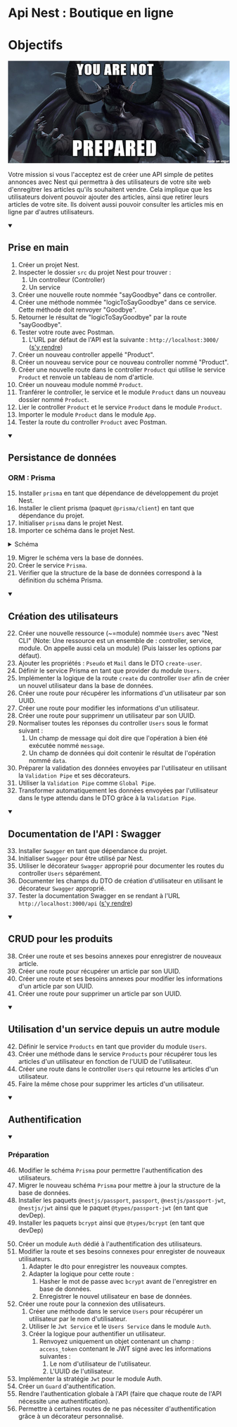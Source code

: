 # Api Nest : Boutique en ligne

# Objectifs

![](./img/you-are-not-prepared.png)

Votre mission si vous l'acceptez est de créer une API simple de petites annonces avec Nest qui permettra à des utilisateurs de votre site web d'enregitrer les articles qu'ils souhaitent vendre. Cela implique que les utilisateurs doivent pouvoir ajouter des articles, ainsi que retirer leurs articles de votre site. Ils doivent aussi pouvoir consulter les articles mis en ligne par d'autres utilisateurs.
 
<details open><summary><h2>Prise en main</h2></summary>

1. Créer un projet Nest.
2. Inspecter le dossier `src` du projet Nest pour trouver :
   1. Un controlleur (Controller)
   2. Un service
3. Créer une nouvelle route nommée "sayGoodbye" dans ce controller.
4. Créer une méthode nommée "logicToSayGoodbye" dans ce service. Cette méthode doit renvoyer "Goodbye".
5. Retourner le résultat de "logicToSayGoodbye" par la route "sayGoodbye".
6. Tester votre route avec Postman.
   1. L'URL par défaut de l'API est la suivante : `http://localhost:3000/` ([s'y rendre](http://localhost:3000/))
7. Créer un nouveau controller appellé "Product".
8. Créer un nouveau service pour ce nouveau controller nommé "Product".
9. Créer une nouvelle route dans le controller `Product` qui utilise le service `Product` et renvoie un tableau de nom d'article.
10. Créer un nouveau module nommé `Product`.
11. Tranférer le controller, le service et le module `Product` dans un nouveau dossier nommé `Product`.
12. Lier le controller `Product` et le service `Product` dans le module `Product`.
13. Importer le module `Product` dans le module `App`.
14. Tester la route du controller `Product` avec Postman.
</details>
<details open><summary><h2>Persistance de données</h2></summary>

### ORM : Prisma

15. Installer `prisma` en tant que dépendance de développement du projet Nest.
16. Installer le client prisma (paquet `@prisma/client`) en tant que dépendance du projet.
17. Initialiser `prisma` dans le projet Nest.
18. Importer ce schéma dans le projet Nest.
<details>  
<summary>Schéma</summary>

```prisma
generator client {
  provider = "prisma-client-js"
}

datasource db {
  provider = "postgresql"
  url      = env("DB_URL")
}

model Products {
  UUID        String @id(map: "products_uuid") @unique() @default(uuid()) @db.VarChar(36) //UUIDv4
  Name        String @db.VarChar(50)
  Price       Int
  Description String @db.Text()
  authorUUID  String @db.VarChar(36) // Ref to UUIDv4
  Author      Users  @relation(map: "product_author", fields: [authorUUID], references: [UUID])
}

model Users {
  UUID     String     @id(map: "users_uuid") @unique() @default(uuid()) @db.VarChar(36) //UUIDv4
  Pseudo   String     @unique() @db.VarChar(50)
  Mail     String     @unique() @db.VarChar(75)
  Products Products[]
}
```

</details>

19. Migrer le schéma vers la base de données.
20. Créer le service `Prisma`.
21. Vérifier que la structure de la base de données correspond à la définition du schéma Prisma.

</details>
<details open><summary><h2>Création des utilisateurs</h2></summary>

22. Créer une nouvelle ressource (~=module) nommée `Users` avec "Nest CLI" (Note: Une ressource est un ensemble de : controller, service, module. On appelle aussi cela un module) (Puis laisser les options par défaut). 
23. Ajouter les propriétés : `Pseudo` et `Mail` dans le DTO `create-user`.
24. Définir le service Prisma en tant que provider du module `Users`.
25. Implémenter la logique de la route `create` du controller `User` afin de créer un nouvel utilisateur dans la base de données.
26. Créer une route pour récupérer les informations d'un utilisateur par son UUID.
27. Créer une route pour modifier les informations d'un utilisateur.
28. Créer une route pour supprimenr un utilisateur par son UUID.
29. Normaliser toutes les réponses du controller `Users` sous le format suivant : 
    1. Un champ de message qui doit dire que l'opération à bien été exécutée nommé `message`.
    2. Un champ de données qui doit contenir le résultat de l'opération nommé `data`.
30. Préparer la validation des données envoyées par l'utilisateur en utilisant la `Validation Pipe` et ses décorateurs.
31. Utiliser la `Validation Pipe` comme `Global Pipe`.
32. Transformer automatiquement les données envoyées par l'utilisateur dans le type attendu dans le DTO grâce à la `Validation Pipe`.

</details>
<details open>
<summary><h2>Documentation de l'API : Swagger</h2></summary>

33. Installer `Swagger` en tant que dépendance du projet.
34. Initialiser `Swagger` pour être utilisé par Nest.
35. Utiliser le décorateur `Swagger` approprié pour documenter les routes du controller `Users` séparément.
36. Documenter les champs du DTO de création d'utilisateur en utilisant le décorateur `Swagger` approprié.
37. Tester la documentation Swagger en se rendant à l'URL `http://localhost:3000/api` ([s'y rendre](http://localhost:3000/api))

</details>
<details open>
<summary><h2>CRUD pour les produits</h2></summary>

38. Créer une route et ses besoins annexes pour enregistrer de nouveaux article.
39. Créer une route pour récupérer un article par son UUID.
40. Créer une route et ses besoins annexes pour modifier les informations d'un article par son UUID.
41. Créer une route pour supprimer un article par son UUID.

</details>
<details open>
<summary><h2>Utilisation d'un service depuis un autre module</h2></summary>

42. Définir le service `Products` en tant que provider du module `Users`.
43. Créer une méthode dans le service `Products` pour récupérer tous les articles d'un utilisateur en fonction de l'UUID de l'utilisateur.
44. Créer une route dans le controller `Users` qui retourne les articles d'un utilisateur.
45. Faire la même chose pour supprimer les articles d'un utilisateur.

</details>

<details open>
<summary><h2>Authentification</h2></summary>

<details open>
<summary><h3>Préparation</h3></summary>

46. Modifier le schéma `Prisma` pour permettre l'authentification des utilisateurs.
47. Migrer le nouveau schéma `Prisma` pour mettre à jour la structure de la base de données.
48. Installer les paquets `@nestjs/passport`, `passport`, `@nestjs/passport-jwt`, `@nestjs/jwt` ainsi que le paquet `@types/passport-jwt` (en tant que devDep).
49. Installer les paquets `bcrypt` ainsi que `@types/bcrypt` (en tant que devDep) 

</details>

50. Créer un module `Auth` dédié à l'authentification des utilisateurs.
51. Modifier la route et ses besoins connexes pour enregister de nouveaux utilisateurs.
    1. Adapter le dto pour enregistrer les nouveaux comptes.
    2. Adapter la logique pour cette route :
       1. Hasher le mot de passe avec `bcrypt` avant de l'enregistrer en base de données.
       2. Enregistrer le nouvel utilisateur en base de données.
52. Créer une route pour la connexion des utilisateurs.
    1. Créer une méthode dans le service `Users` pour récupérer un utilisateur par le nom d'utilisateur.
    2. Utiliser le `Jwt Service` et le `Users Service` dans le module `Auth`.
    3. Créer la logique pour authentifier un utilisateur.
       1. Renvoyez uniquement un objet contenant un champ : `access_token` contenant le JWT signé avec les informations suivantes :
          1. Le nom d'utilisateur de l'utilisateur.
          2. L'UUID de l'utilisateur.
53. Implémenter la stratégie `Jwt` pour le module Auth.
54. Créer un `Guard` d'authentification.
55. Rendre l'authentication globale à l'API (faire que chaque route de l'API nécessite une authentification).
56. Permettre à certaines routes de ne pas nécessiter d'authentification grâce à un décorateur personnalisé.

</details>
